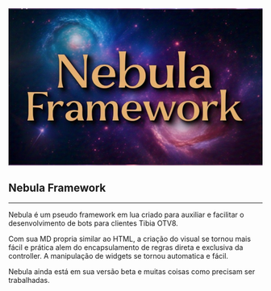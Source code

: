 <img src="Nebula Framework.png" alt="Logo da Minha Empresa">

## Nebula Framework
---

Nebula é um pseudo framework em lua criado para auxiliar e facilitar o desenvolvimento de bots
para clientes Tibia OTV8.

Com sua MD propria similar ao HTML, a criação do visual se tornou mais fácil e prática alem do
encapsulamento de regras direta e exclusiva da controller. A manipulação de widgets se tornou
automatica e fácil.

Nebula ainda está em sua versão beta e muitas coisas como precisam ser trabalhadas.
